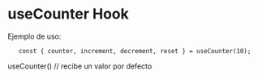 # useCounter Hook

Ejemplo de uso:

```
   const { counter, increment, decrement, reset } = useCounter(10);
```

useCounter() // recibe un valor por defecto
